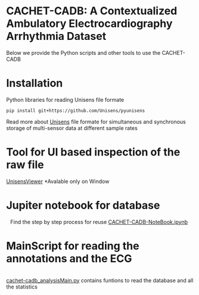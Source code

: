 # CACHET-CADB:  A Contextualized Ambulatory Electrocardiography Arrhythmia Dataset
Below we provide the Python scripts and other tools to use the CACHET-CADB



# Installation
Python libraries for reading Unisens file formate

```pip install git+https://github.com/Unisens/pyunisens```


 Read more about [Unisens](http://unisens.org/features.html) file formate for simultaneous and synchronous storage of multi-sensor data at different sample rates
 
 # Tool for UI based inspection of the raw file
     
 [UnisensViewer](http://software.unisens.org/download/UnisensViewer/UnisensViewer_Setup.exe) *Avalable only on Window 
#  Jupiter notebook for database
   ``` ``` Find the step by step process for reuse 
    [CACHET-CADB-NoteBook.ipynb](https://github.com/cph-cachet/cachet-ecg-db/blob/master/CACHET-CADB-NoteBook.ipynb)

# MainScript for reading the annotations and the ECG 
 ``` ```   
 [cachet-cadb_analysisMain.py](https://github.com/cph-cachet/cachet-ecg-db/blob/master/cachet-cadb_analysisMain.py) contains funtions to read the database and all the statistics

